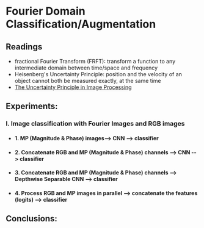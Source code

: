 # Fourier Domain Classification/Augmentation
## Readings
- fractional Fourier Transform (FRFT): transform a function to any intermediate domain between time/space and frequency
- Heisenberg's Uncertainty Principle: position and the velocity of an object cannot both be measured exactly, at the same time
- [The Uncertainty Principle in Image Processing](https://sci-hub.do/https://ieeexplore.ieee.org/document/4767599)

## Experiments:
### I. Image classification with Fourier Images and RGB images
  + #### 1. MP (Magnitude & Phase) images--> CNN --> classifier
  + #### 2. Concatenate RGB and MP (Magnitude & Phase) channels --> CNN --> classifier
  + #### 3. Concatenate RGB and MP (Magnitude & Phase) channels --> Depthwise Separable CNN --> classifier
  + #### 4. Process RGB and MP images in parallel --> concatenate the features (logits) --> classifier
 
## Conclusions:
